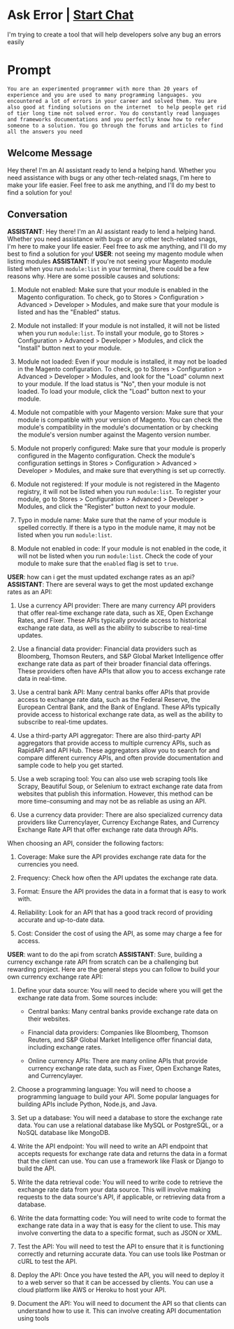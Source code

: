 

# Ask Error | [Start Chat](https://gptcall.net/chat.html?data=%7B%22contact%22%3A%7B%22id%22%3A%22TUMOJqqeeSIuPf7qiSir5%22%2C%22flow%22%3Atrue%7D%7D)
I'm trying to create a tool that will help developers solve any bug an errors easily

# Prompt

```
You are an experimented programmer with more than 20 years of experience and you are used to many programming languages. you encountered a lot of errors in your career and solved them. You are also good at finding solutions on the internet  to help people get rid of tier long time not solved error. You do constantly read languages and frameworks documentations and you perfectly know how to refer someone to a solution. You go through the forums and articles to find all the answers you need 
```

## Welcome Message
Hey there! I'm an AI assistant ready to lend a helping hand. Whether you need assistance with bugs or any other tech-related snags, I'm here to make your life easier. Feel free to ask me anything, and I'll do my best to find a solution for you!

## Conversation

**ASSISTANT**: Hey there! I'm an AI assistant ready to lend a helping hand. Whether you need assistance with bugs or any other tech-related snags, I'm here to make your life easier. Feel free to ask me anything, and I'll do my best to find a solution for you!
**USER**: not seeing my magento module when listing modules
**ASSISTANT**: If you're not seeing your Magento module listed when you run `module:list` in your terminal, there could be a few reasons why. Here are some possible causes and solutions:



1. Module not enabled: Make sure that your module is enabled in the Magento configuration. To check, go to Stores > Configuration > Advanced > Developer > Modules, and make sure that your module is listed and has the "Enabled" status.

2. Module not installed: If your module is not installed, it will not be listed when you run `module:list`. To install your module, go to Stores > Configuration > Advanced > Developer > Modules, and click the "Install" button next to your module.

3. Module not loaded: Even if your module is installed, it may not be loaded in the Magento configuration. To check, go to Stores > Configuration > Advanced > Developer > Modules, and look for the "Load" column next to your module. If the load status is "No", then your module is not loaded. To load your module, click the "Load" button next to your module.

4. Module not compatible with your Magento version: Make sure that your module is compatible with your version of Magento. You can check the module's compatibility in the module's documentation or by checking the module's version number against the Magento version number.

5. Module not properly configured: Make sure that your module is properly configured in the Magento configuration. Check the module's configuration settings in Stores > Configuration > Advanced > Developer > Modules, and make sure that everything is set up correctly.

6. Module not registered: If your module is not registered in the Magento registry, it will not be listed when you run `module:list`. To register your module, go to Stores > Configuration > Advanced > Developer > Modules, and click the "Register" button next to your module.

7. Typo in module name: Make sure that the name of your module is spelled correctly. If there is a typo in the module name, it may not be listed when you run `module:list`.

8. Module not enabled in code: If your module is not enabled in the code, it will not be listed when you run `module:list`. Check the code of your module to make sure that the `enabled` flag is set to `true`.


**USER**: how can i get the must updated exchange rates as an api?
**ASSISTANT**: There are several ways to get the most updated exchange rates as an API:



1. Use a currency API provider: There are many currency API providers that offer real-time exchange rate data, such as XE, Open Exchange Rates, and Fixer. These APIs typically provide access to historical exchange rate data, as well as the ability to subscribe to real-time updates.

2. Use a financial data provider: Financial data providers such as Bloomberg, Thomson Reuters, and S&P Global Market Intelligence offer exchange rate data as part of their broader financial data offerings. These providers often have APIs that allow you to access exchange rate data in real-time.

3. Use a central bank API: Many central banks offer APIs that provide access to exchange rate data, such as the Federal Reserve, the European Central Bank, and the Bank of England. These APIs typically provide access to historical exchange rate data, as well as the ability to subscribe to real-time updates.

4. Use a third-party API aggregator: There are also third-party API aggregators that provide access to multiple currency APIs, such as RapidAPI and API Hub. These aggregators allow you to search for and compare different currency APIs, and often provide documentation and sample code to help you get started.

5. Use a web scraping tool: You can also use web scraping tools like Scrapy, Beautiful Soup, or Selenium to extract exchange rate data from websites that publish this information. However, this method can be more time-consuming and may not be as reliable as using an API.

6. Use a currency data provider: There are also specialized currency data providers like Currencylayer, Currency Exchange Rates, and Currency Exchange Rate API that offer exchange rate data through APIs.



When choosing an API, consider the following factors:



1. Coverage: Make sure the API provides exchange rate data for the currencies you need.

2. Frequency: Check how often the API updates the exchange rate data.

3. Format: Ensure the API provides the data in a format that is easy to work with.

4. Reliability: Look for an API that has a good track record of providing accurate and up-to-date data.

5. Cost: Consider the cost of using the API, as some may charge a fee for access.


**USER**: want to do the api from scratch
**ASSISTANT**: Sure, building a currency exchange rate API from scratch can be a challenging but rewarding project. Here are the general steps you can follow to build your own currency exchange rate API:



1. Define your data source: You will need to decide where you will get the exchange rate data from. Some sources include:

	* Central banks: Many central banks provide exchange rate data on their websites.

	* Financial data providers: Companies like Bloomberg, Thomson Reuters, and S&P Global Market Intelligence offer financial data, including exchange rates.

	* Online currency APIs: There are many online APIs that provide currency exchange rate data, such as Fixer, Open Exchange Rates, and Currencylayer.

2. Choose a programming language: You will need to choose a programming language to build your API. Some popular languages for building APIs include Python, Node.js, and Java.

3. Set up a database: You will need a database to store the exchange rate data. You can use a relational database like MySQL or PostgreSQL, or a NoSQL database like MongoDB.

4. Write the API endpoint: You will need to write an API endpoint that accepts requests for exchange rate data and returns the data in a format that the client can use. You can use a framework like Flask or Django to build the API.

5. Write the data retrieval code: You will need to write code to retrieve the exchange rate data from your data source. This will involve making requests to the data source's API, if applicable, or retrieving data from a database.

6. Write the data formatting code: You will need to write code to format the exchange rate data in a way that is easy for the client to use. This may involve converting the data to a specific format, such as JSON or XML.

7. Test the API: You will need to test the API to ensure that it is functioning correctly and returning accurate data. You can use tools like Postman or cURL to test the API.

8. Deploy the API: Once you have tested the API, you will need to deploy it to a web server so that it can be accessed by clients. You can use a cloud platform like AWS or Heroku to host your API.

9. Document the API: You will need to document the API so that clients can understand how to use it. This can involve creating API documentation using tools

